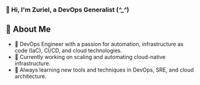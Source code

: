 ### 👋 Hi, I'm Zuriel, a DevOps Generalist (*^_^*)

## 🧰 About Me

- 🔧 DevOps Engineer with a passion for automation, infrastructure as code (IaC), CI/CD, and cloud technologies.
- 💼 Currently working on scaling and automating cloud-native infrastructure.
- 🌱 Always learning new tools and techniques in DevOps, SRE, and cloud architecture.
<!--
**ZurielBoateng/ZurielBoateng** is a ✨ _special_ ✨ repository because its `README.md` (this file) appears on your GitHub profile.

Here are some ideas to get you started:

- 🔭 I’m currently working on ...
- 🌱 I’m currently learning ...
- 👯 I’m looking to collaborate on ...
- 🤔 I’m looking for help with ...
- 💬 Ask me about ...
- 📫 How to reach me: ...
- 😄 Pronouns: ...
- ⚡ Fun fact: ...
-->

